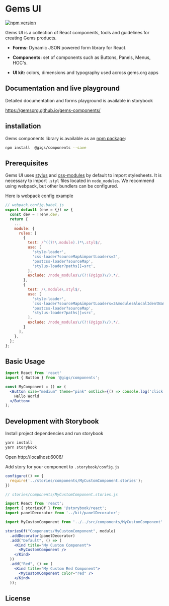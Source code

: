 # Gems UI
[![npm version](https://img.shields.io/npm/v/@gigs/components.svg?style=flat-square)](https://www.npmjs.com/package/@gigs/components)

Gems UI is a collection of React components, tools and guidelines for creating Gems products.
* **Forms:** Dynamic JSON powered form library for React.

* **Components:** set of components such as Buttons, Panels, Menus, HOC's.

* **UI kit:** colors, dimensions and typography used across gems.org apps

## Documentation and live playground
Detailed documentation and forms playground is available in storybook

https://gemsorg.github.io/gems-components/

## installation

Gems components library is available as an [npm package](https://www.npmjs.com/package/@gigs/components):

```bash
npm install  @gigs/components --save

```

## Prerequisites

Gems UI uses [stylus](http://stylus-lang.com/) and [css-modules](https://github.com/css-modules/css-modules) by default to import stylesheets.
It is necessary to import `.styl` files located in `node_modules`. We recommend using webpack, but other bundlers can be configured.

Here is webpack config example
```jsx
// webpack.config.babel.js
export default (env = {}) => {
  const dev = !!env.dev;
  return {
    ...
    module: {
      rules: [
        {
          test: /^((?!\.module).)*\.styl$/,
          use: [
            'style-loader',
            'css-loader?sourceMap&importLoaders=2',
            'postcss-loader?sourceMap',
            'stylus-loader?paths[]=src',
          ],
          exclude: /node_modules\/(?!(@gigs)\/).*/,
        },
        {
          test: /\.module\.styl$/,
          use: [
            'style-loader',
            `css-loader?sourceMap&importLoaders=2&modules&localIdentName=${dev ? '[local]__[path][name]__' : ''}[hash:base64:5]`,
            'postcss-loader?sourceMap',
            'stylus-loader?paths[]=src',
          ],
          exclude: /node_modules\/(?!(@gigs)\/).*/,
        }
      ],
    },
  };
};

```

## Basic Usage

```jsx
import React from 'react'
import { Button } from '@gigs/components';

const MyComponent = () => (
  <Button size="medium" theme="pink" onClick={() => console.log('click!')}>
    Hello World
  </Button>
);

```


## Development with Storybook

Install project dependencies and run storybook
```bash
yarn install
yarn storybook
```
Open http://localhost:6006/

Add story for your component to  `.storybook/config.js`
```jsx
configure(() => {
  require('../stories/components/MyCustomComponent.stories');
})
```

```jsx
// stories/components/MyCustomComponent.stories.js

import React from 'react';
import { storiesOf } from '@storybook/react';
import panelDecorator from '../kit/panelDecorator';

import MyCustomComponent from '../../src/components/MyCustomComponent'

storiesOf("Components/MyCustomComponent", module)
  .addDecorator(panelDecorator)
  .add("Default", () => (
    <Kind title="My Custom Component">
      <MyCustomComponent />
    </Kind>
  ))
  .add("Red", () => (
    <Kind title="My Custom Red Component">
      <MyCustomComponent color="red" />
    </Kind>
  ));
```

## License
